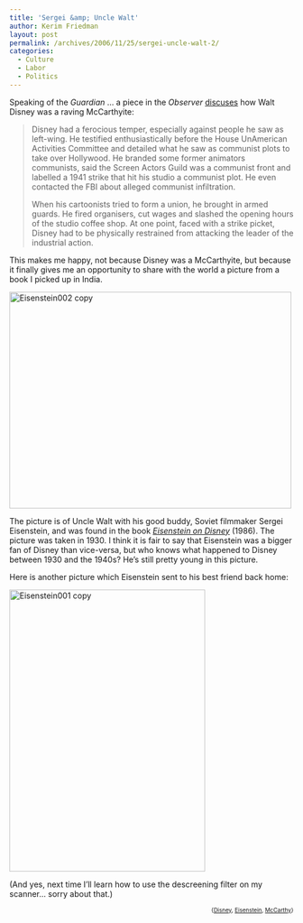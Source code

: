 ```yaml
---
title: 'Sergei &amp; Uncle Walt'
author: Kerim Friedman
layout: post
permalink: /archives/2006/11/25/sergei-uncle-walt-2/
categories:
  - Culture
  - Labor
  - Politics
---
```

Speaking of the *Guardian* &#8230; a piece in the *Observer* <a href="http://observer.guardian.co.uk/world/story/0,,1957258,00.html?gusrc=rss&#038;feed=12" onclick="_gaq.push(['_trackEvent', 'outbound-article', 'http://observer.guardian.co.uk/world/story/0,,1957258,00.html?gusrc=rss&feed=12', 'discuses']);" >discuses</a> how Walt Disney was a raving McCarthyite:

> Disney had a ferocious temper, especially against people he saw as left-wing. He testified enthusiastically before the House UnAmerican Activities Committee and detailed what he saw as communist plots to take over Hollywood. He branded some former animators communists, said the Screen Actors Guild was a communist front and labelled a 1941 strike that hit his studio a communist plot. He even contacted the FBI about alleged communist infiltration.
> 
> When his cartoonists tried to form a union, he brought in armed guards. He fired organisers, cut wages and slashed the opening hours of the studio coffee shop. At one point, faced with a strike picket, Disney had to be physically restrained from attacking the leader of the industrial action. 

This makes me happy, not because Disney was a McCarthyite, but because it finally gives me an opportunity to share with the world a picture from a book I picked up in India.

<a href="http://www.flickr.com/photos/kerim/306426925/" onclick="_gaq.push(['_trackEvent', 'outbound-article', 'http://www.flickr.com/photos/kerim/306426925/', '']);"  title="Photo Sharing"><img src="http://static.flickr.com/116/306426925_4ad40f5d5f.jpg" width="500" height="384" alt="Eisenstein002 copy" /></a>

The picture is of Uncle Walt with his good buddy, Soviet filmmaker Sergei Eisenstein, and was found in the book <a href="http://www.indiaclub.com/Shop/SearchResults.asp?ProdStock=14979" onclick="_gaq.push(['_trackEvent', 'outbound-article', 'http://www.indiaclub.com/Shop/SearchResults.asp?ProdStock=14979', 'Eisenstein on Disney']);" ><em>Eisenstein on Disney</em></a> (1986). The picture was taken in 1930. I think it is fair to say that Eisenstein was a bigger fan of Disney than vice-versa, but who knows what happened to Disney between 1930 and the 1940s? He&#8217;s still pretty young in this picture.

Here is another picture which Eisenstein sent to his best friend back home:

<a href="http://www.flickr.com/photos/kerim/306427056/" onclick="_gaq.push(['_trackEvent', 'outbound-article', 'http://www.flickr.com/photos/kerim/306427056/', '']);"  title="Photo Sharing"><img src="http://static.flickr.com/113/306427056_27d79f96ee.jpg" width="347" height="500" alt="Eisenstein001 copy" /></a>

(And yes, next time I&#8217;ll learn how to use the descreening filter on my scanner&#8230; sorry about that.)  
<!-- technorati tags start -->

<div style="text-align:right;">
  <span style="font-size:x-small;">{<a href="http://www.technorati.com/tag/Disney" onclick="_gaq.push(['_trackEvent', 'outbound-article', 'http://www.technorati.com/tag/Disney', 'Disney']);"  rel="tag">Disney</a>, <a href="http://www.technorati.com/tag/Eisenstein" onclick="_gaq.push(['_trackEvent', 'outbound-article', 'http://www.technorati.com/tag/Eisenstein', 'Eisenstein']);"  rel="tag">Eisenstein</a>, <a href="http://www.technorati.com/tag/McCarthy" onclick="_gaq.push(['_trackEvent', 'outbound-article', 'http://www.technorati.com/tag/McCarthy', 'McCarthy']);"  rel="tag">McCarthy</a>}</span>


<!-- technorati tags end -->

